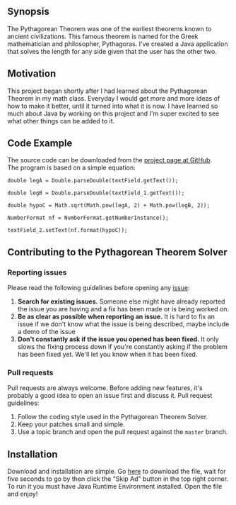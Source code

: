<h2>Synopsis</h2>
The Pythagorean Theorem was one of the earliest theorems known to ancient civilizations.
This famous theorem is named for the Greek mathematician and philosopher, Pythagoras.
I've created a Java application that solves the length for any side given that the user has the other two.

<h2>Motivation</h2>
This project began shortly after I had learned about the Pythagorean Theorem in my math class.
Everyday I would get more and more ideas of how to make it better, until it turned into what it is now.
I have learned so much about Java by working on this project and I'm super excited to see what other things can be added to it.

<h2>Code Example</h2>
The source code can be downloaded from the <a href="https://github.com/astarks173362/Pythagorean-Theorem-Solver">project page at GitHub</a>.<br>
The program is based on a simple equation:<br>
<p><code>double legA = Double.parseDouble(textField.getText());<br>
double legB = Double.parseDouble(textField_1.getText());<br>
double hypoC = Math.sqrt(Math.pow(legA, 2) + Math.pow(legB, 2));<br>
NumberFormat nf = NumberFormat.getNumberInstance();<br>
textField_2.setText(nf.format(hypoC));</code></p>

<h2>Contributing to the Pythagorean Theorem Solver</h2>
<h3>Reporting issues</h3>
Please read the following guidelines before opening any <a href="https://github.com/astarks173362/Pythagorean-Theorem-Solver/issues">issue</a>:
<ol>
	<li><strong>Search for existing issues.</strong> Someone else might have already reported the issue you are having and a fix has been made or is being worked on.</li>
	<li><strong>Be as clear as possible when reporting an issue.</strong> It is hard to fix an issue if we don't know what the issue is being described, maybe include a demo of the issue</li>
	<li><strong>Don't constantly ask if the issue you opened has been fixed.</strong> It only slows the fixing process down if you're constantly asking if the problem has been fixed yet. We'll let you know when it has been fixed.</li>
</ol>
<h3>Pull requests</h3>
Pull requests are always welcome. Before adding new features, it's probably a good idea to open an issue first and discuss it.
Pull request guidelines:
<ol>
	<li>Follow the coding style used in the Pythagorean Theorem Solver.</li>
	<li>Keep your patches small and simple.</li>
	<li>Use a topic branch and open the pull request against the <code>master</code> branch.</li>
</ol>

<h2>Installation</h2>
Download and installation are simple.
Go <a href="http://adf.ly/pPBxg">here</a> to download the file, wait for five seconds to go by then click the "Skip Ad" button in the top right corner.
To run it you must have Java Runtime Environment installed.
Open the file and enjoy!